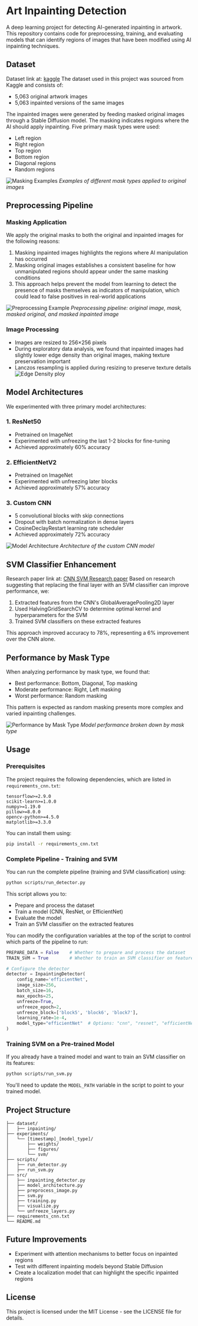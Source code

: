 # Art Inpainting Detection

A deep learning project for detecting AI-generated inpainting in artwork. This repository contains code for preprocessing, training, and evaluating models that can identify regions of images that have been modified using AI inpainting techniques.

## Dataset

Dataset link at: [kaggle](https://www.kaggle.com/datasets/danielmao2019/deepfakeart)
The dataset used in this project was sourced from Kaggle and consists of:
- 5,063 original artwork images
- 5,063 inpainted versions of the same images

The inpainted images were generated by feeding masked original images through a Stable Diffusion model. The masking indicates regions where the AI should apply inpainting. Five primary mask types were used:

- Left region
- Right region
- Top region
- Bottom region
- Diagonal regions
- Random regions

![Masking Examples](images/inpainted_examples.png)
*Examples of different mask types applied to original images*

## Preprocessing Pipeline

### Masking Application

We apply the original masks to both the original and inpainted images for the following reasons:

1. Masking inpainted images highlights the regions where AI manipulation has occurred
2. Masking original images establishes a consistent baseline for how unmanipulated regions should appear under the same masking conditions
3. This approach helps prevent the model from learning to detect the presence of masks themselves as indicators of manipulation, which could lead to false positives in real-world applications

![Preprocessing Example](images/preprocessing_example.png)
*Preprocessing pipeline: original image, mask, masked original, and masked inpainted image*

### Image Processing

- Images are resized to 256×256 pixels
- During exploratory data analysis, we found that inpainted images had slightly lower edge density than original images, making texture preservation important
- Lanczos resampling is applied during resizing to preserve texture details
![Edge Density ploy](images/edge_density.png)

## Model Architectures

We experimented with three primary model architectures:

### 1. ResNet50

- Pretrained on ImageNet
- Experimented with unfreezing the last 1-2 blocks for fine-tuning
- Achieved approximately 60% accuracy

### 2. EfficientNetV2

- Pretrained on ImageNet
- Experimented with unfreezing later blocks
- Achieved approximately 57% accuracy

### 3. Custom CNN

- 5 convolutional blocks with skip connections
- Dropout with batch normalization in dense layers
- CosineDeclayRestart learning rate scheduler
- Achieved approximately 72% accuracy

![Model Architecture](images/cnn_architecture.png)
*Architecture of the custom CNN model*

## SVM Classifier Enhancement

Research paper link at: [CNN SVM Research paper](https://www.researchgate.net/publication/342996815_A_Full-Image_Full-Resolution_End-to-End-Trainable_CNN_Framework_for_Image_Forgery_Detection)
Based on research suggesting that replacing the final layer with an SVM classifier can improve performance, we:

1. Extracted features from the CNN's GlobalAveragePooling2D layer
2. Used HalvingGridSearchCV to determine optimal kernel and hyperparameters for the SVM
3. Trained SVM classifiers on these extracted features

This approach improved accuracy to 78%, representing a 6% improvement over the CNN alone.

## Performance by Mask Type

When analyzing performance by mask type, we found that:

- Best performance: Bottom, Diagonal, Top masking
- Moderate performance: Right, Left masking
- Worst performance: Random masking

This pattern is expected as random masking presents more complex and varied inpainting challenges.

![Performance by Mask Type](images/mask_type_performance.png)
*Model performance broken down by mask type*

## Usage

### Prerequisites

The project requires the following dependencies, which are listed in `requirements_cnn.txt`:

```
tensorflow>=2.9.0
scikit-learn>=1.0.0
numpy>=1.19.0
pillow>=8.0.0
opencv-python>=4.5.0
matplotlib>=3.3.0
```

You can install them using:

```bash
pip install -r requirements_cnn.txt
```

### Complete Pipeline - Training and SVM

You can run the complete pipeline (training and SVM classification) using:

```bash
python scripts/run_detector.py
```

This script allows you to:
- Prepare and process the dataset
- Train a model (CNN, ResNet, or EfficientNet)
- Evaluate the model
- Train an SVM classifier on the extracted features

You can modify the configuration variables at the top of the script to control which parts of the pipeline to run:

```python
PREPARE_DATA = False    # Whether to prepare and process the dataset
TRAIN_SVM = True        # Whether to train an SVM classifier on features

# Configure the detector
detector = InpaintingDetector(
    config_name='efficientNet',
    image_size=256,
    batch_size=16,
    max_epochs=25,
    unfreeze=True,
    unfreeze_epoch=2,
    unfreeze_block=['block5', 'block6', 'block7'],
    learning_rate=1e-4,
    model_type="efficientNet"  # Options: "cnn", "resnet", "efficientNet"
)
```

### Training SVM on a Pre-trained Model

If you already have a trained model and want to train an SVM classifier on its features:

```bash
python scripts/run_svm.py
```

You'll need to update the `MODEL_PATH` variable in the script to point to your trained model.

## Project Structure

```
├── dataset/
│   ├── inpainting/
├── experiments/
│   └── [timestamp]_[model_type]/
│       ├── weights/
│       ├── figures/
│       └── svm/
├── scripts/
│   ├── run_detector.py
│   ├── run_svm.py
├── src/
│   ├── inpainting_detector.py
│   ├── model_architecture.py
│   ├── preprocess_image.py
│   ├── svm.py
│   ├── training.py
│   ├── visualize.py
│   └── unfreeze_layers.py
├── requirements_cnn.txt
└── README.md
```

## Future Improvements

- Experiment with attention mechanisms to better focus on inpainted regions
- Test with different inpainting models beyond Stable Diffusion
- Create a localization model that can highlight the specific inpainted regions

## License

This project is licensed under the MIT License - see the LICENSE file for details.